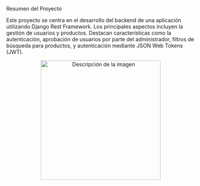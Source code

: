 Resumen del Proyecto

Este proyecto se centra en el desarrollo del backend de una aplicación utilizando Django Rest Framework. Los principales aspectos incluyen la gestión de usuarios y productos. Destacan características como la autenticación, aprobación de usuarios por parte del administrador, filtros de búsqueda para productos, y autenticación mediante JSON Web Tokens (JWT).

<p align="center">
  <img src="[URL_DE_LA_IMAGEN](https://imgur.com/a/UwkNFLc)" width="320" alt="Descripción de la imagen" />
</p>

